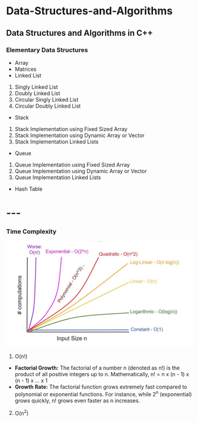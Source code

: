 # Data-Structures-and-Algorithms
Data Structures and Algorithms in C++
---
### Elementary Data Structures
- Array
- Matrices
- Linked List
1. Singly Linked List
2. Doubly Linked List
3. Circular Singly Linked List
4. Circular Doubly Linked List
- Stack
1. Stack Implementation using Fixed Sized Array
2. Stack Implementation using Dynamic Array or Vector
3. Stack Implementation Linked Lists
- Queue
1. Queue Implementation using Fixed Sized Array
2. Queue Implementation using Dynamic Array or Vector
3. Queue Implementation Linked Lists
- Hash Table

# ---

### Time Complexity
![Time Complexity Chart](./assets/time-complexity.jpg)

1. O(n!)
- **Factorial Growth:**
The factorial of a number n (denoted as n!) is the product of all positive integers up to n. Mathematically,
n! = n x (n - 1) x (n - 1) x ... x 1
- **Growth Rate:**
The factorial function grows extremely fast compared to polynomial or exponential functions. For instance, 
while 2<sup>n</sup> (exponential) grows quickly, n! grows even faster as n increases.

2. O(n<sup>2</sup>)